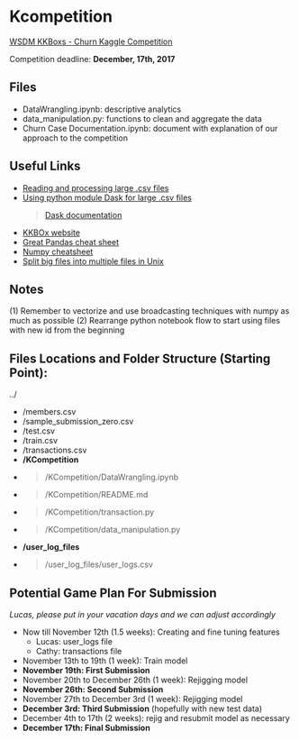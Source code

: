 # Kcompetition

[WSDM KKBoxs - Churn Kaggle Competition](https://www.kaggle.com/c/kkbox-churn-prediction-challenge)

Competition deadline: **December, 17th, 2017**

## Files

- DataWrangling.ipynb: descriptive analytics
- data_manipulation.py: functions to clean and aggregate the data
- Churn Case Documentation.ipynb: document with explanation of our approach to the competition


## Useful Links

- [Reading and processing large .csv files](https://stackoverflow.com/questions/17444679/reading-a-huge-csv-file)
- [Using python module Dask for large .csv files](http://pythondata.com/dask-large-csv-python/)
    > [Dask documentation](https://dask.pydata.org/en/latest/)
- [KKBOx website](https://www.kkbox.com)
- [Great Pandas cheat sheet](https://github.com/pandas-dev/pandas/blob/master/doc/cheatsheet/Pandas_Cheat_Sheet.pdf)
- [Numpy cheatsheet](https://www.dataquest.io/blog/numpy-cheat-sheet/)
- [Split big files into multiple files in Unix](https://eikhart.com/blog/autosplit-csv)

## Notes

(1) Remember to vectorize and use broadcasting techniques with numpy as much as possible
(2) Rearrange python notebook flow to start using files with new id from the beginning

## Files Locations and Folder Structure (Starting Point):

 ../
- /members.csv
- /sample_submission_zero.csv
- /test.csv
- /train.csv
- /transactions.csv
- **/KCompetition**
- > /KCompetition/DataWrangling.ipynb
- > /KCompetition/README.md
- > /KCompetition/transaction.py
- > /KCompetition/data_manipulation.py
- **/user_log_files**
- > /user_log_files/user_logs.csv

## Potential Game Plan For Submission
_Lucas, please put in your vacation days and we can adjust accordingly_

- Now till November 12th (1.5 weeks): Creating and fine tuning features
    - Lucas: user_logs file
    - Cathy: transactions file
- November 13th to 19th (1 week): Train model
- **November 19th: First Submission**
- November 20th to December 26th (1 week): Rejigging model
- **November 26th: Second Submission**
- November 27th to December 3rd (1 week): Rejigging model
- **December 3rd: Third Submission** (hopefully with new test data)
- December 4th to 17th (2 weeks): rejig and resubmit model as necessary
- **December 17th: Final Submission**
